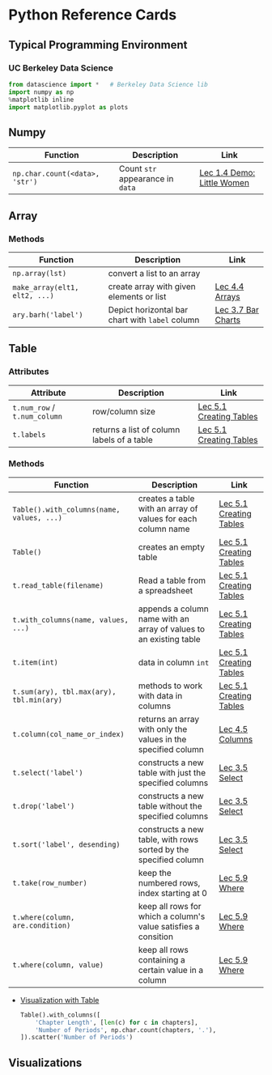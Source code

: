 # Python Reference Cards

## Typical Programming Environment

### UC Berkeley Data Science

```python
from datascience import *   # Berkeley Data Science lib
import numpy as np
%matplotlib inline
import matplotlib.pyplot as plots
```

## Numpy

| Function | Description | Link |
|----------|-------------|------|
| `np.char.count(<data>, 'str')` | Count `str` appearance in `data` | [Lec 1.4 Demo: Little Women](../DSFund-BerkeleyX/1-CompThinkWPython/01-Intro.md#lec-14-demo-little-women) |

## Array


### Methods

| Function | Description | Link |
|----------|-------------|------|
| `np.array(lst)` | convert a list to an array | |
| `make_array(elt1, elt2, ...)` | create array with given elements or list | [Lec 4.4 Arrays](../DSFund-BerkeleyX/1-CompThinkWPython/04-Expression.md#lec-44-arrays) |
| `ary.barh('label')` | Depict horizontal bar chart with `label` column | [Lec 3.7 Bar Charts](../DSFund-BerkeleyX/1-CompThinkWPython/03-PythonTables.md#lec-37-bar-charts) |


## Table

### Attributes

| Attribute | Description | Link |
|-----------|-------------|------|
| `t.num_row` / `t.num_column` | row/column size |  [Lec 5.1 Creating Tables](../DSFund-BerkeleyX/1-CompThinkWPython/05-Strings.md#lec-51-creating-tables) |
| `t.labels` | returns a list of column labels of a table | [Lec 5.1 Creating Tables](../DSFund-BerkeleyX/1-CompThinkWPython/05-Strings.md#lec-51-creating-tables) |


### Methods 

| Function | Description | Link |
|----------|-------------|------|
| `Table().with_columns(name, values, ...)` | creates a table with an array of values for each column name |  [Lec 5.1 Creating Tables](../DSFund-BerkeleyX/1-CompThinkWPython/05-Strings.md#lec-51-creating-tables) |
| `Table()` | creates an empty table|  [Lec 5.1 Creating Tables](../DSFund-BerkeleyX/1-CompThinkWPython/05-Strings.md#lec-51-creating-tables) |
| `t.read_table(filename)` | Read a table from a spreadsheet | [Lec 5.1 Creating Tables](../DSFund-BerkeleyX/1-CompThinkWPython/05-Strings.md#lec-51-creating-tables) |
| `t.with_columns(name, values, ...)` | appends a column name with an array of values to an existing table |  [Lec 5.1 Creating Tables](../DSFund-BerkeleyX/1-CompThinkWPython/05-Strings.md#lec-51-creating-tables) |
| `t.item(int)` | data in column `int` | [Lec 5.1 Creating Tables](../DSFund-BerkeleyX/1-CompThinkWPython/05-Strings.md#lec-51-creating-tables) |
| `t.sum(ary), tbl.max(ary), tbl.min(ary)` | methods to work with data in columns | [Lec 5.1 Creating Tables](../DSFund-BerkeleyX/1-CompThinkWPython/05-Strings.md#lec-51-creating-tables) |
| `t.column(col_name_or_index)` | returns an array with only the values in the specified column | [Lec 4.5 Columns](../DSFund-BerkeleyX/1-CompThinkWPython/04-Expression.md#lec-45-columns) |
| `t.select('label')` | constructs a new table with just the specified columns | [Lec 3.5 Select](../DSFund-BerkeleyX/1-CompThinkWPython/03-PythonTables.md#lec-35-select) |
| `t.drop('label')` | constructs a new table without the specified columns | [Lec 3.5 Select](../DSFund-BerkeleyX/1-CompThinkWPython/03-PythonTables.md#lec-35-select) |
| `t.sort('label', desending)` | constructs a new table, with rows sorted by the specified column | [Lec 3.5 Select](../DSFund-BerkeleyX/1-CompThinkWPython/03-PythonTables.md#lec-35-select) |
| `t.take(row_number)` | keep the numbered rows, index starting at 0 | [Lec 5.9 Where](../DSFund-BerkeleyX/1-CompThinkWPython/05-Strings.md#lec-59-where) |
| `t.where(column, are.condition)` | keep all rows for which a column's value satisfies a consition | [Lec 5.9 Where](../DSFund-BerkeleyX/1-CompThinkWPython/05-Strings.md#lec-59-where) |
| `t.where(column, value)` | keep all rows containing a certain value in a column | [Lec 5.9 Where](../DSFund-BerkeleyX/1-CompThinkWPython/05-Strings.md#lec-59-where) |


+ [Visualization with Table](../DSFund-BerkeleyX/1-CompThinkWPython/01-Intro.md#lec-16-demo-visualizations-2)

    ```python
    Table().with_columns([
        'Chapter Length', [len(c) for c in chapters],
        'Number of Periods', np.char.count(chapters, '.'),
    ]).scatter('Number of Periods')
    ```

## Visualizations 
